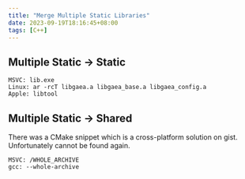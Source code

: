 ```yaml
---
title: "Merge Multiple Static Libraries"
date: 2023-09-19T18:16:45+08:00
tags: [C++]
---
```


## Multiple Static -> Static

```
MSVC: lib.exe
Linux: ar -rcT libgaea.a libgaea_base.a libgaea_config.a
Apple: libtool

```

## Multiple Static -> Shared


There was a CMake snippet which is a cross-platform solution on gist. Unfortunately cannot be found again.

```
MSVC: /WHOLE_ARCHIVE
gcc: --whole-archive

```
